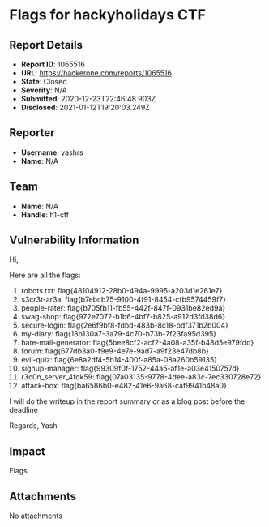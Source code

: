 # Flags for hackyholidays CTF

## Report Details
- **Report ID**: 1065516
- **URL**: https://hackerone.com/reports/1065516
- **State**: Closed
- **Severity**: N/A
- **Submitted**: 2020-12-23T22:46:48.903Z
- **Disclosed**: 2021-01-12T19:20:03.249Z

## Reporter
- **Username**: yashrs
- **Name**: N/A

## Team
- **Name**: N/A
- **Handle**: h1-ctf

## Vulnerability Information
Hi,

Here are all the flags:

1. robots.txt: flag{48104912-28b0-494a-9995-a203d1e261e7}
2. s3cr3t-ar3a: flag{b7ebcb75-9100-4f91-8454-cfb9574459f7}
3. people-rater: flag{b705fb11-fb55-442f-847f-0931be82ed9a}
4. swag-shop:  flag{972e7072-b1b6-4bf7-b825-a912d3fd38d6} 
5. secure-login: flag{2e6f9bf8-fdbd-483b-8c18-bdf371b2b004}
6. my-diary: flag{18b130a7-3a79-4c70-b73b-7f23fa95d395}
7. hate-mail-generator: flag{5bee8cf2-acf2-4a08-a35f-b48d5e979fdd}
8. forum: flag{677db3a0-f9e9-4e7e-9ad7-a9f23e47db8b}
9. evil-quiz: flag{6e8a2df4-5b14-400f-a85a-08a260b59135}
10. signup-manager: flag{99309f0f-1752-44a5-af1e-a03e4150757d}
11. r3c0n_server_4fdk59: flag{07a03135-9778-4dee-a83c-7ec330728e72}
12. attack-box: flag{ba6586b0-e482-41e6-9a68-caf9941b48a0}

I will do the writeup in the report summary or as a blog post before the deadline

Regards,
Yash

## Impact

Flags

## Attachments
No attachments
